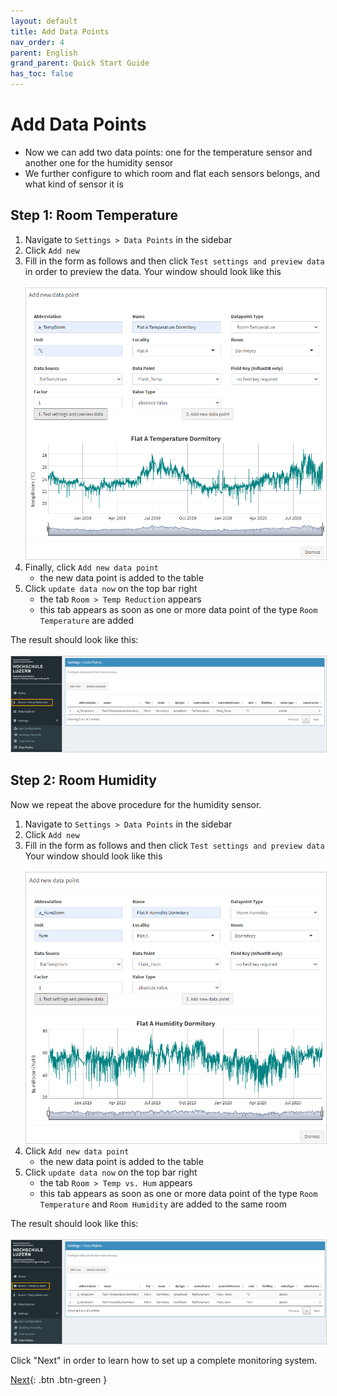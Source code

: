 ```yaml
---
layout: default
title: Add Data Points
nav_order: 4
parent: English
grand_parent: Quick Start Guide
has_toc: false
---
```


# Add Data Points
- Now we can add two data points: one for the temperature sensor and another one for the humidity sensor
- We further configure to which room and flat each sensors belongs, and what kind of sensor it is

## Step 1: Room Temperature
1. Navigate to `Settings > Data Points` in the sidebar
1. Click `Add new`
1. Fill in the form as follows and then click `Test settings and preview data` in order to preview the data.
   Your window should look like this<br><br>
   <img src="https://raw.githubusercontent.com/hslu-ige-laes/lcm/master/docs/assets/images/quickStartGuide_07.PNG" style="border:1px solid lightgrey"/><br>
1. Finally, click `Add new data point`
   - the new data point is added to the table
1. Click `update data now` on the top bar right
   - the tab `Room > Temp Reduction` appears
   - this tab appears as soon as one or more data point of the type `Room Temperature` are added

The result should look like this:<br><br>
<img src="https://raw.githubusercontent.com/hslu-ige-laes/lcm/master/docs/assets/images/quickStartGuide_08.PNG" style="border:1px solid lightgrey"/><br>


## Step 2: Room Humidity
Now we repeat the above procedure for the humidity sensor.

1. Navigate to `Settings > Data Points` in the sidebar
1. Click `Add new`
1. Fill in the form as follows and then click `Test settings and preview data`
   Your window should look like this<br><br>
   <img src="https://raw.githubusercontent.com/hslu-ige-laes/lcm/master/docs/assets/images/quickStartGuide_09.PNG" style="border:1px solid lightgrey"/><br>
1. Click `Add new data point`
   - the new data point is added to the table
1. Click `update data now` on the top bar right
   - the tab `Room > Temp vs. Hum` appears
   - this tab appears as soon as one or more data point of the type `Room Temperature` and `Room Humidity` are added to the same room

The result should look like this:<br><br>
   <img src="https://raw.githubusercontent.com/hslu-ige-laes/lcm/master/docs/assets/images/quickStartGuide_10.PNG" style="border:1px solid lightgrey"/><br>


Click "Next" in order to learn how to set up a complete monitoring system.

[Next](https://hslu-ige-laes.github.io/lcm/docs/quickStartGuide/en/whatsNext/){: .btn .btn-green }


